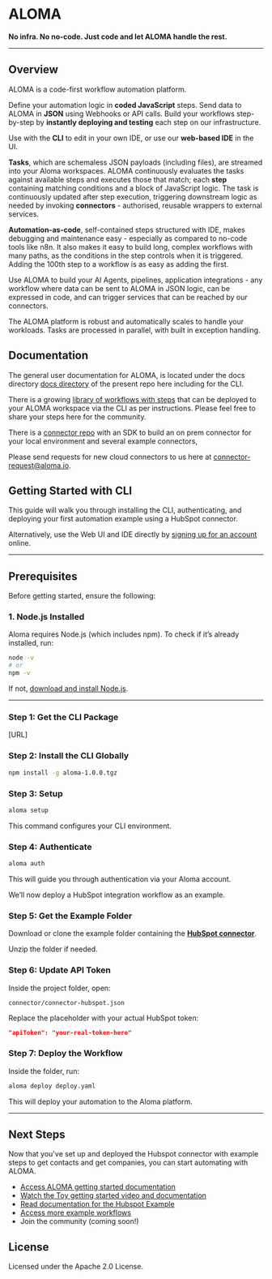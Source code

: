 # ALOMA

**No infra. No no-code. Just code and let ALOMA handle the rest.**

---

## Overview

ALOMA is a code-first workflow automation platform.

Define your automation logic in **coded JavaScript** steps. Send data to ALOMA in **JSON** using Webhooks or API calls. Build your workflows step-by-step by **instantly deploying and testing** each step on our infrastructure.

Use with the **CLI** to edit in your own IDE, or use our **web-based IDE** in the UI.

**Tasks**, which are schemaless JSON payloads (including files), are streamed into your Aloma workspaces. ALOMA continuously evaluates the tasks against available steps and executes those that match; each **step** containing matching conditions and a block of JavaScript logic. The task is continuously updated after step execution, triggering downstream logic as needed by invoking **connectors** - authorised, reusable wrappers to external services. 

**Automation-as-code**, self-contained steps structured with IDE, makes debugging and maintenance easy - especially as compared to no-code tools like n8n. It also makes it easy to build long, complex workflows with many paths, as the conditions in the step controls when it is triggered. Adding the 100th step to a workflow is as easy as adding the first.

Use ALOMA to build your AI Agents, pipelines, application integrations - any workflow where data can be sent to ALOMA in JSON logic, can be expressed in code, and can trigger services that can be reached by our connectors.

The ALOMA platform is robust and automatically scales to handle your workloads. Tasks are processed in parallel, with built in exception handling.


## Documentation

The general user documentation for ALOMA, is located under the docs directory [docs directory](https://github.com/aloma-io/aloma-io/tree/main/docs) of the present repo here including for the CLI.

There is a growing [library of workflows with steps](https://github.com/aloma-io/aloma-io/tree/main/examples) that can be deployed to your ALOMA workspace via the CLI as per instructions. Please feel free to share your steps here for the community.

There is a [connector repo](https://github.com/aloma-io/connectors) with an SDK to build an on prem connector for your local environment and several example connectors,

Please send requests for new cloud connectors to us here at connector-request@aloma.io.


## Getting Started with CLI

This guide will walk you through installing the CLI, authenticating, and deploying your first automation example using a HubSpot connector. 

Alternatively, use the Web UI and IDE directly by [signing up for an account](https://home.aloma.io) online.

---

## Prerequisites

Before getting started, ensure the following:

### 1. **Node.js Installed**

Aloma requires Node.js (which includes npm). To check if it’s already installed, run:

```bash
node -v
# or
npm -v
```

If not, [download and install Node.js](https://nodejs.org/en/download/).

---

### Step 1: Get the CLI Package

[URL]

### Step 2: Install the CLI Globally


```bash
npm install -g aloma-1.0.0.tgz
```

### Step 3: Setup

```bash
aloma setup
```

This command configures your CLI environment.

### Step 4: Authenticate

```bash
aloma auth
```

This will guide you through authentication via your Aloma account.

We’ll now deploy a HubSpot integration workflow as an example.

### Step 5: Get the Example Folder

Download or clone the example folder containing the [**HubSpot connector**](https://github.com/aloma-io/aloma-io/tree/main/examples/hubspot).

Unzip the folder if needed.

### Step 6: Update API Token

Inside the project folder, open:

```text
connector/connector-hubspot.json
```

Replace the placeholder with your actual HubSpot token:

```json
"apiToken": "your-real-token-here"
```
### Step 7: Deploy the Workflow

Inside the folder, run:

```bash
aloma deploy deploy.yaml
```

This will deploy your automation to the Aloma platform.

---

## Next Steps

Now that you've set up and deployed the Hubspot connector with example steps to get contacts and get companies, you can start automating with ALOMA.

- [Access ALOMA getting started documentation](https://github.com/aloma-io/aloma-io/tree/main/docs/getting-started)
- [Watch the Toy getting started video and documentation](https://github.com/aloma-io/aloma-io/blob/main/docs/getting-started/toy-example.md)
- [Read documentation for the Hubspot Example](https://github.com/aloma-io/aloma-io/tree/main/examples/hubspot)
- [Access more example workflows](https://github.com/aloma-io/aloma-io/tree/main/examples)
- Join the community (coming soon!)


## License
Licensed under the Apache 2.0 License.


